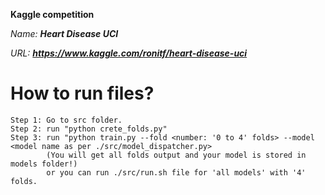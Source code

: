 **Kaggle competition**

*Name:* ***Heart Disease UCI***

*URL:* ***https://www.kaggle.com/ronitf/heart-disease-uci***


# How to run files?
```
Step 1: Go to src folder.
Step 2: run "python crete_folds.py"
Step 3: run "python train.py --fold <number: '0 to 4' folds> --model <model name as per ./src/model_dispatcher.py> 
        (You will get all folds output and your model is stored in models folder!) 
        or you can run ./src/run.sh file for 'all models' with '4' folds.
```
